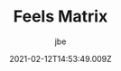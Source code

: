 ---
layout: work
title: Feels Matrix
hero: /assets/images/feels-matrix/hero.jpg
date: 2021-02-12T14:53:49.009Z
categories: work
author: jbe
year: 2021
description: Image series excerpt
weight: 1
permalink: /feels-matrix/
published: true
project_url: http://www.instagram.com/feelsmatrix
images:
  - path: fm-00016.png
  - path: fm-00017.png
  - path: fm-00018.png
  - path: fm-00022.jpg
  - path: fm-00020.jpg
  - path: fm-00021.jpg
  - path: fm-00027.jpg
  - path: fm-00028.jpg
  - path: fm-00029.jpg
  - path: fm-00030.png
  - path: fm-00031.png
  - path: fm-00032.png
  - path: fm-00036.jpg
  - path: fm-00037.jpg
  - path: fm-00038.jpg
  - path: fm-00041.jpg
  - path: fm-00044.jpg
  - path: fm-00045.jpg
  - path: fm-00047.jpg
  - path: fm-00049.jpg
  - path: fm-00050.jpg
  - path: fm-00056.jpg
  - path: fm-00057.jpg
  - path: fm-00059.jpg
  - path: fm-00061.jpg
  - path: fm-00062.jpg
  - path: fm-00063.jpg
  - path: fm-00066.jpg
  - path: fm-00069.jpg
  - path: fm-00070.jpg
  - path: fm-00071.jpg
  - path: fm-00074.jpg
  - path: fm-00075.jpg
  - path: fm-00076.jpg
  - path: fm-00077.jpg
  - path: fm-00078.jpg
---